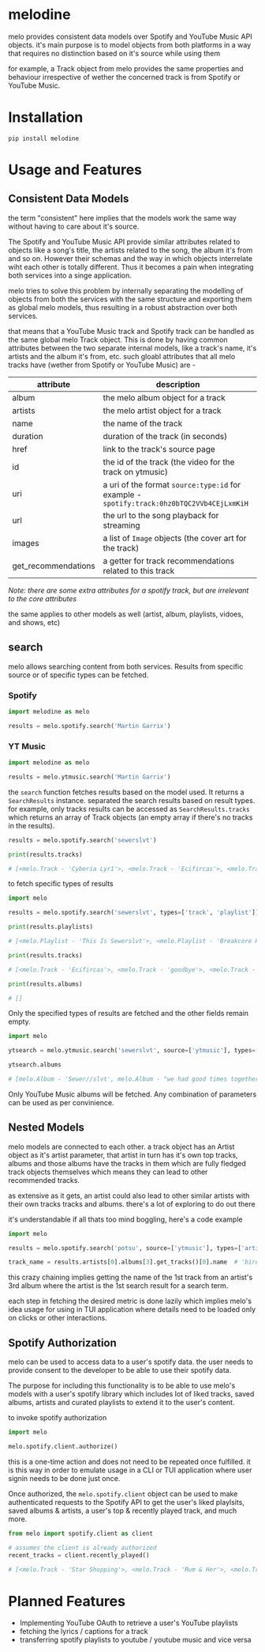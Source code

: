 # melodine

melo provides consistent data models over Spotify and YouTube Music API objects.
it's main purpose is to model objects from both platforms in a way that requires no distinction based on it's source while using them

for example, a Track object from melo provides the same properties and behaviour irrespective of wether the concerned track is from Spotify or YouTube Music.

# Installation

    pip install melodine

# Usage and Features

## Consistent Data Models

the term "consistent" here implies that the models work the same way without having to care about it's source.

The Spotify and YouTube Music API provide similar attributes related to objects like a song's title, the artists related to the song, the album it's from and so on. However their schemas and the way in which objects interrelate wiht each other is totally different. Thus it becomes a pain when integrating both services into a singe application.

melo tries to solve this problem by internally separating the modelling of objects from both the services with the same structure and exporting them as global melo models, thus resulting in a robust abstraction over both services.

that means that a YouTube Music track and Spotify track can be handled as the same global melo Track object. This is done by having common attributes between the two separate internal models, like a track's name, it's artists and the album it's from, etc. such gloabl attributes that all melo tracks have (wether from Spotify or YouTube Music) are -
  
| attribute           | description                                                                               |
|---------------------|-------------------------------------------------------------------------------------------|
| album               | the melo album object for a track                                                         |
| artists             | the melo artist object for a track                                                        |
| name                | the name of the track                                                                     |
| duration            | duration of the track (in seconds)                                                        |
| href                | link to the track's source page                                                           |
| id                  | the id of the track (the video for the track on ytmusic)                                  |
| uri                 | a uri of the format `source:type:id` for example - `spotify:track:0hz0bTQC2VVb4CEjLxmKiH` |
| url                 | the url to the song playback for streaming                                                |
| images              | a list of `Image` objects (the cover art for the track)                                   |
| get_recommendations | a getter for track recommendations related to this track                                  |

_Note: there are some extra attributes for a spotify track, but are irrelevant to the core attributes_

the same applies to other models as well (artist, album, playlists, vidoes, and shows, etc)

## search

melo allows searching content from both services. Results from specific source or of specific types can be fetched.

### Spotify

```py
import melodine as melo

results = melo.spotify.search('Martin Garrix')
```

### YT Music

```py
import melodine as melo

results = melo.ytmusic.search('Martin Garrix')
```

the `search` function fetches results based on the model used. It returns a `SearchResults` instance. separated the search results based on result types. for example, only tracks results can be accessed as `SearchResults.tracks` which returns an array of Track objects (an empty array if there's no tracks in the results).

```py
results = melo.spotify.search('sewerslvt') 

print(results.tracks)

# [<melo.Track - 'Cyberia Lyr1'>, <melo.Track - 'Ecifircas'>, <melo.Track - 'goodbye'>]
```

to fetch specific types of results

```py
import melo

results = melo.spotify.search('sewerslvt', types=['track', 'playlist'])  

print(results.playlists)

# [<melo.Playlist - 'This Is Sewerslvt'>, <melo.Playlist - 'Breakcore Heaven'>]

print(results.tracks)   

# [<melo.Track - 'Ecifircas'>, <melo.Track - 'goodbye'>, <melo.Track - 'Newlove'>]

print(results.albums)

# []
```

Only the specified types of results are fetched and the other fields remain empty.

```py
import melo

ytsearch = melo.ytmusic.search('sewerslvt', source=['ytmusic'], types=['album']) 

ytsearch.albums  

# [melo.Album - 'Sewer//slvt', melo.Album - "we had good times together, don't forget that"]
```

Only YouTube Music albums will be fetched. Any combination of parameters can be used as per convinience.

## Nested Models

melo models are connected to each other. a track object has an Artist object as it's artist parameter, that artist in turn has it's own top tracks, albums and those albums have the tracks in them which are fully fledged track objects themselves which means they can lead to other recommended tracks.

as extensive as it gets, an artist could also lead to other similar artists with their own tracks tracks and albums. there's a lot of exploring to do out there

it's understandable if all thats too mind boggling, here's a code example

```py
import melo

results = melo.spotify.search('potsu', source=['ytmusic'], types=['artist'])

track_name = results.artists[0].albums[3].get_tracks()[0].name  # 'bird'
```

this crazy chaining implies getting the name of the 1st track from an artist's 3rd album where the artist is the 1st search result for a search term.

each step in fetching the desired metric is done lazily which implies melo's idea usage for using in TUI application where details need to be loaded only on clicks or other interactions.

## Spotify Authorization

melo can be used to access data to a user's spotify data. the user needs to provide consent to the developer to be able to use their spotify data.

The purpose for including this functionality is to be able to use melo's models with a user's spotify library which includes lot of liked tracks, saved albums, artists and curated playlists to extend it to the user's content.

to invoke spotify authorization

```py
import melo

melo.spotify.client.authorize()
```

this is a one-time action and does not need to be repeated once fulfilled. it is this way in order to emulate usage in a CLI or TUI application where user signin needs to be done just once.

Once authorized, the `melo.spotify.client` object can be used to make authenticated requests to the Spotify API to get the user's liked playlsits, saved albums & artists, a user's top & recently played track, and much more.

```py
from melo import spotify.client as client

# assumes the client is already authorized
recent_tracks = client.recently_played()

# [<melo.Track - 'Star Shopping'>, <melo.Track - 'Rum & Her'>, <melo.Track - '違う'>]
```

# Planned Features

- Implementing YouTube OAuth to retrieve a user's YouTube playlists
- fetching the lyrics / captions for a track
- transferring spotify playlists to youtube / youtube music and vice versa
